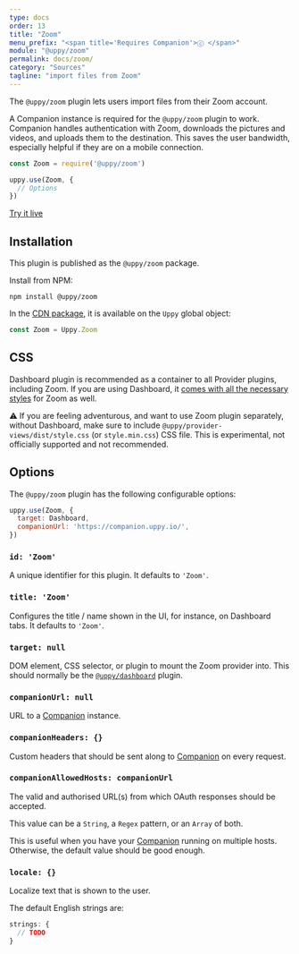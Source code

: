 ```yaml
---
type: docs
order: 13
title: "Zoom"
menu_prefix: "<span title='Requires Companion'>ⓒ </span>"
module: "@uppy/zoom"
permalink: docs/zoom/
category: "Sources"
tagline: "import files from Zoom"
---
```


The `@uppy/zoom` plugin lets users import files from their Zoom account.

A Companion instance is required for the `@uppy/zoom` plugin to work. Companion handles authentication with Zoom, downloads the pictures and videos, and uploads them to the destination. This saves the user bandwidth, especially helpful if they are on a mobile connection.

```js
const Zoom = require('@uppy/zoom')

uppy.use(Zoom, {
  // Options
})
```

<a class="TryButton" href="/examples/dashboard/">Try it live</a>

## Installation

This plugin is published as the `@uppy/zoom` package.

Install from NPM:

```shell
npm install @uppy/zoom
```

In the [CDN package](/docs/#With-a-script-tag), it is available on the `Uppy` global object:

```js
const Zoom = Uppy.Zoom
```

## CSS

Dashboard plugin is recommended as a container to all Provider plugins, including Zoom. If you are using Dashboard, it [comes with all the necessary styles](/docs/dashboard/#CSS) for Zoom as well.

⚠️ If you are feeling adventurous, and want to use Zoom plugin separately, without Dashboard, make sure to include `@uppy/provider-views/dist/style.css` (or `style.min.css`) CSS file. This is experimental, not officially supported and not recommended.

## Options

The `@uppy/zoom` plugin has the following configurable options:

```js
uppy.use(Zoom, {
  target: Dashboard,
  companionUrl: 'https://companion.uppy.io/',
})
```

### `id: 'Zoom'`

A unique identifier for this plugin. It defaults to `'Zoom'`.

### `title: 'Zoom'`

Configures the title / name shown in the UI, for instance, on Dashboard tabs. It defaults to `'Zoom'`.

### `target: null`

DOM element, CSS selector, or plugin to mount the Zoom provider into. This should normally be the [`@uppy/dashboard`](/docs/dashboard) plugin.

### `companionUrl: null`

URL to a [Companion](/docs/companion) instance.

### `companionHeaders: {}`

Custom headers that should be sent along to [Companion](/docs/companion) on every request.

### `companionAllowedHosts: companionUrl`

The valid and authorised URL(s) from which OAuth responses should be accepted.

This value can be a `String`, a `Regex` pattern, or an `Array` of both.

This is useful when you have your [Companion](/docs/companion) running on multiple hosts. Otherwise, the default value should be good enough.

### `locale: {}`

Localize text that is shown to the user.

The default English strings are:

```js
strings: {
  // TODO
}
```
